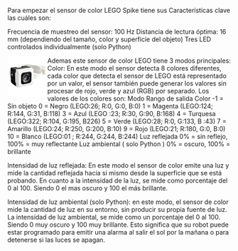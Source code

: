 Para empezar el sensor de color LEGO Spike tiene sus Características clave las cuáles son:

Frecuencia de muestreo del sensor: 100 Hz
Distancia de lectura óptima: 16 mm (dependiendo del tamaño, color y superficie del objeto)
Tres LED controlados individualmente (solo Python)

  <img
    height="90"
    width="90"
    alt="react + ts logo"
    src="https://raw.githubusercontent.com/Nicacio2010/Prueba/main/docs/Imagen%20del%20Sensor%20de%20color%20Spike.jpg"
    align="left"
  />


Ademas este sensor de color LEGO tiene 3 modos principales:
Color: 
En este modo el sensor detecta 8 colores diferentes, cada color que detecta el sensor de LEGO está representado por un valor,
el sensor también puede generar los valores sin procesar de rojo, verde y azul (RGB) por separado. 
Los valores de los colores son:
Modo	Rango de salida
Color	-1 = Sin objeto 0 = Negro (LEGO:26; R:0, G:0, B:0)
1 = Magenta (LEGO:124; R:144, G:31, B:118)
3 = Azul (LEGO :23; R:30, G:90, B:168)
4 = Turquesa (LEGO:322; R:104, G:195, B226)
5 = Verde (LEGO:28; R:0, G:133, B :43)
7 = Amarillo (LEGO:24; R:250, G:200, B:10) 9
= Rojo (LEGO:21; R:180, G:0, B:0)
10 = Blanco (LEGO:01 ; R:244, G:244, B:244)
Luz reflejada	0% = sin reflejo, 100% = muy reflectante
Luz ambiental ( solo Python )	0% = oscuro, 100% = brillante

Intensidad de luz reflejada:
En este modo el sensor de color emite una luz y mide la cantidad reflejada hacia si mismo desde la superficie que se está probando. En cuanto a la intensidad 
de la luz, se mide como porcentaje del 0 al 100. Siendo 0 el mas oscuro y 100 el más brillante.

Intensidad de luz ambiental (solo Python): en este modo, el sensor de color mide la cantidad de luz en su entorno, sin producir su propia fuente de luz. La intensidad
de luz ambiental, se mide como un porcentaje del 0 al 100. Siendo 0 muy oscuro y 100 muy brillante.
Esto significa que su robot puede estar programado para emitir una alarma al salir el sol por la mañana o para detenerse si las luces se apagan.





